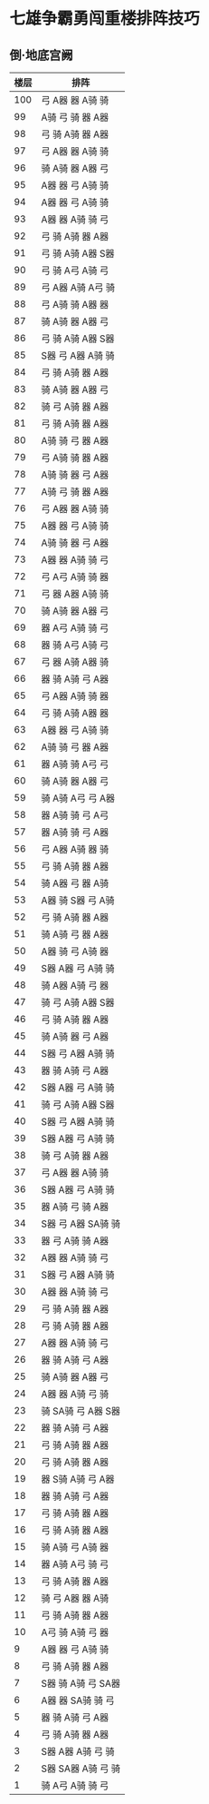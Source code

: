 # 七雄争霸勇闯重楼排阵技巧

## 倒·地底宫阙

| 楼层      | 排阵 |
| ----------- | ----------- |
|	100	|	弓 A器 器 A骑 骑	|
|	99	|	A骑 弓 骑 器 A器	|
|	98	|	弓 骑 A骑 器 A器	|
|	97	|	弓 A器 器 A骑 骑	|
|	96	|	骑 A骑 器 A器 弓	|
|	95	|	A器 器 弓 A骑 骑	|
|	94	|	A器 器 弓 A骑 骑	|
|	93	|	A器 器 A骑 骑 弓	|
|	92	|	弓 骑 A骑 器 A器	|
|	91	|	弓 骑 A骑 A器 S器	|
|	90	|	弓 骑 A弓 A骑 弓	|
|	89	|	弓 A器 A骑 A弓 骑	|
|	88	|	弓 A骑 骑 A器 器	|
|	87	|	骑 A骑 器 A器 弓	|
|	86	|	弓 骑 A骑 A器 S器	|
|	85	|	S器 弓 A器 A骑 骑	|
|	84	|	弓 骑 A骑 器 A器	|
|	83	|	骑 A骑 器 A器 弓	|
|	82	|	骑 弓 A骑 器 A器	|
|	81	|	弓 骑 A骑 器 A器	|
|	80	|	A骑 骑 弓 器 A器 	|
|	79	|	弓 A骑 骑 器 A器 	|
|	78	|	A骑 骑 器 弓 A器 	|
|	77	|	A骑 弓 骑 器 A器 	|
|	76	|	弓 A器 器 A骑 骑 	|
|	75	|	A器 器 弓 A骑 骑 	|
|	74	|	A骑 骑 器 弓 A器 	|
|	73	|	A器 器 A骑 骑 弓 	|
|	72	|	弓 A弓 A骑 骑 器 	|
|	71	|	弓 器 A器 A骑 骑 	|
|	70	|	骑 A骑 器 A器 弓 	|
|	69	|	器 A弓 A骑 骑 弓 	|
|	68	|	器 骑 A弓 A骑 弓 	|
|	67	|	弓 器 A骑 A器 骑 	|
|	66	|	器 骑 A骑 弓 A器 	|
|	65	|	弓 A器 A骑 骑 器 	|
|	64	|	弓 骑 A骑 A器 器 	|
|	63	|	A器 器 弓 A骑 骑 	|
|	62	|	A骑 骑 弓 器 A器 	|
|	61	|	器 A骑 骑 A弓 弓	|
|	60	|	骑 A骑 器 A器 弓 	|
|	59	|	骑 A骑 A弓 弓 A器 	|
|	58	|	器 A骑 骑 弓 A弓 	|
|	57	|	器 A骑 骑 弓 A器 	|
|	56	|	弓 A器 A骑 器 骑 	|
|	55	|	弓 骑 A骑 器 A器 	|
|	54	|	骑 A器 弓 器 A骑 	|
|	53	|	A器 骑 S器 弓 A骑 	|
|	52	|	弓 骑 A骑 器 A器 	|
|	51	|	骑 A骑 弓 器 A器 	|
|	50	|	A器 骑 弓 A骑 器 	|
|	49	|	S器 A器 弓 A骑 骑 	|
|	48	|	骑 A器 A骑 弓 器 	|
|	47	|	骑 弓 A骑 A器 S器 	|
|	46	|	弓 骑 A骑 器 A器 	|
|	45	|	骑 A骑 器 弓 A器 	|
|	44	|	S器 弓 A器 A骑 骑 	|
|	43	|	器 骑 A骑 弓 A器 	|
|	42	|	S器 A器 弓 A骑 骑 	|
|	41	|	骑 弓 A骑 A器 S器 	|
|	40	|	S器 弓 A器 A骑 骑 	|
|	39	|	S器 A器 弓 A骑 骑 	|
|	38	|	骑 弓 A骑 器 A器 	|
|	37	|	弓 A器 器 A骑 骑 	|
|	36	|	S器 A器 弓 A骑 骑 	|
|	35	|	器 A骑 弓 骑 A器 	|
|	34	|	S器 弓 A器 SA骑 骑 	|
|	33	|	器 弓 A骑 骑 A器 	|
|	32	|	A器 器 A骑 骑 弓 	|
|	31	|	S器 弓 A器 A骑 骑 	|
|	30	|	A器 器 A骑 骑 弓 	|
|	29	|	弓 骑 A骑 器 A器 	|
|	28	|	弓 骑 A骑 器 A器 	|
|	27	|	A器 器 A骑 骑 弓 	|
|	26	|	器 骑 A骑 弓 A器 	|
|	25	|	骑 A骑 器 A器 弓 	|
|	24	|	A器 器 A骑 弓 骑 	|
|	23	|	骑 SA骑 弓 A器 S器 	|
|	22	|	器 骑 A骑 弓 A器 	|
|	21	|	弓 骑 A骑 器 A器 	|
|	20	|	弓 骑 A骑 器 A器 	|
|	19	|	器 S骑 A骑 弓 A器 	|
|	18	|	器 骑 A骑 弓 A器 	|
|	17	|	弓 骑 A骑 器 A器 	|
|	16	|	弓 骑 A骑 器 A器 	|
|	15	|	骑 A骑 弓 A骑 器 	|
|	14	|	器 A骑 A弓 骑 弓 	|
|	13	|	弓 骑 A骑 器 A器 	|
|	12	|	骑 弓 A器 器 A骑 	|
|	11	|	弓 骑 A骑 器 A器 	|
|	10	|	A弓 骑 A骑 弓 器	|
|	9	|	A器 器 弓 A骑 骑 	|
|	8	|	弓 骑 A骑 器 A器 	|
|	7	|	S器 骑 A骑 弓 SA器 	|
|	6	|	A器 器 SA骑 骑 弓 	|
|	5	|	器 骑 A骑 弓 A器 	|
|	4	|	弓 骑 A骑 器 A器 	|
|	3	|	S器 A器 A骑 弓 骑 	|
|	2	|	S器 SA器 A骑 弓 骑 	|
|	1	|	骑 A弓 A骑 骑 弓 	|
